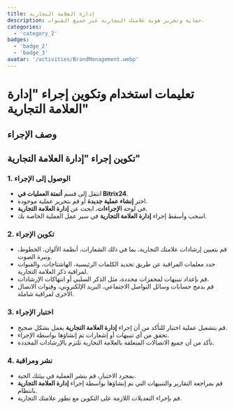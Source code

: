 ```yaml
---
title: إدارة العلامة التجارية
description: حماية وتعزيز هوية علامتك التجارية عبر جميع القنوات.
categories: 
  - 'category_2'
badges: 
  - 'badge_2'
  - 'badge_3'
avatar: '/activities/BrandManagement.webp'
---
```

# تعليمات استخدام وتكوين إجراء "إدارة العلامة التجارية"

## وصف الإجراء

## **تكوين إجراء "إدارة العلامة التجارية"**

### 1. الوصول إلى الإجراء
- انتقل إلى قسم **أتمتة العمليات في Bitrix24**.
- اختر **إنشاء عملية جديدة** أو قم بتحرير عملية موجودة.
- في لوحة **الإجراءات**، ابحث عن **إدارة العلامة التجارية**.
- اسحب وأسقط إجراء **إدارة العلامة التجارية** في سير عمل العملية الخاصة بك.

### 2. تكوين الإجراء
- قم بتعيين إرشادات علامتك التجارية، بما في ذلك الشعارات، أنظمة الألوان، الخطوط، ونبرة الصوت.
- حدد معلمات المراقبة عن طريق تحديد الكلمات الرئيسية، الهاشتاجات، والقنوات لمراقبة ذكر العلامة التجارية.
- قم بإعداد تنبيهات لمحفزات محددة، مثل الذكر السلبي أو انتهاكات الإرشادات.
- قم بدمج حسابات وسائل التواصل الاجتماعي، البريد الإلكتروني، وقنوات الاتصال الأخرى لمراقبة شاملة.

### 3. اختبار الإجراء
- قم بتشغيل عملية اختبار للتأكد من أن إجراء **إدارة العلامة التجارية** يعمل بشكل صحيح.
- تحقق من أي تنبيهات أو إشعارات تم إنشاؤها بواسطة الإجراء.
- تأكد من أن جميع الاتصالات المتعلقة بالعلامة التجارية تلتزم بالإرشادات المحددة.

### 4. نشر ومراقبة
- بمجرد الاختبار، قم بنشر العملية في بيئتك الحية.
- قم بمراجعة التقارير والتنبيهات التي تم إنشاؤها بواسطة إجراء **إدارة العلامة التجارية** بانتظام.
- قم بإجراء التعديلات اللازمة على التكوين مع تطور علامتك التجارية.